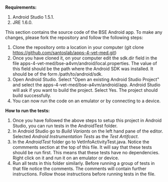 **Requirements:**

1. Android Studio 1.5.1.
2. JRE 1.6.0.

This section contains the source code of the BSE Android app. To make any changes, please fork the repository and follow the following steps:

1. Clone the repository onto a location in your computer (git clone https://github.com/santoslab/apps-4-vet-med.git)
2. Once you have cloned it, on your computer edit the sdk.dir field in the file apps-4-vet-med/bse-a4vm/android/local.properties. The value of this field should be the path where the Android SDK was installed. It should be of the form /path/to/android/sdk.
3. Open Android Studio. Select "Open an existing Android Studio Project" and select the apps-4-vet-med/bse-a4vm/android/app. Android Studio will ask if you want to build the project. Select Yes. The project should build successfully.
4. You can now run the code on an emulator or by connecting to a device.


**How to run the tests:**

1.  Once you have followed the above steps to setup this project in Android Studio, you can run tests in the AndroidTest folder.
2.  In Android Studio go to *Build Variants* on the left hand pane of the editor. Selected *Android Instrumentation Tests* as the *Test Artifcact*.
3.  In the *AndroidTest* folder go to VetInfoActivityTest.java. Notice the commments section at the top of this file. It will say that these tests should be run first. This means that these tests have no dependencies. Right click on it and run it on an emulator or device.
4.  Run all tests in this folder similarly. Before running a group of tests in that file notice the comments. The comments will contain further instructions. Follow those instructions before running tests in the file.
